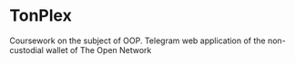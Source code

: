 # TonPlex
Coursework on the subject of OOP. Telegram web application of the non-custodial wallet of The Open Network
